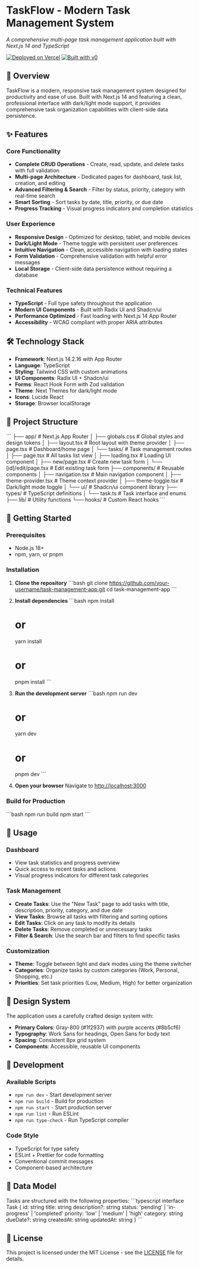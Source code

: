 # TaskFlow - Modern Task Management System

*A comprehensive multi-page task management application built with Next.js 14 and TypeScript*

[![Deployed on Vercel](https://img.shields.io/badge/Deployed%20on-Vercel-black?style=for-the-badge&logo=vercel)](https://vercel.com/preetkumar1970-9232s-projects/v0-task-management-app)
[![Built with v0](https://img.shields.io/badge/Built%20with-v0.app-black?style=for-the-badge)](https://v0.app/chat/projects/TiRFloNl4xs)

## 🚀 Overview

TaskFlow is a modern, responsive task management system designed for productivity and ease of use. Built with Next.js 14 and featuring a clean, professional interface with dark/light mode support, it provides comprehensive task organization capabilities with client-side data persistence.

## ✨ Features

### Core Functionality
- **Complete CRUD Operations** - Create, read, update, and delete tasks with full validation
- **Multi-page Architecture** - Dedicated pages for dashboard, task list, creation, and editing
- **Advanced Filtering & Search** - Filter by status, priority, category with real-time search
- **Smart Sorting** - Sort tasks by date, title, priority, or due date
- **Progress Tracking** - Visual progress indicators and completion statistics

### User Experience
- **Responsive Design** - Optimized for desktop, tablet, and mobile devices
- **Dark/Light Mode** - Theme toggle with persistent user preferences
- **Intuitive Navigation** - Clean, accessible navigation with loading states
- **Form Validation** - Comprehensive validation with helpful error messages
- **Local Storage** - Client-side data persistence without requiring a database

### Technical Features
- **TypeScript** - Full type safety throughout the application
- **Modern UI Components** - Built with Radix UI and Shadcn/ui
- **Performance Optimized** - Fast loading with Next.js 14 App Router
- **Accessibility** - WCAG compliant with proper ARIA attributes

## 🛠️ Technology Stack

- **Framework**: Next.js 14.2.16 with App Router
- **Language**: TypeScript
- **Styling**: Tailwind CSS with custom animations
- **UI Components**: Radix UI + Shadcn/ui
- **Forms**: React Hook Form with Zod validation
- **Theme**: Next Themes for dark/light mode
- **Icons**: Lucide React
- **Storage**: Browser localStorage

## 📁 Project Structure

\`\`\`
├── app/                          # Next.js App Router
│   ├── globals.css              # Global styles and design tokens
│   ├── layout.tsx               # Root layout with theme provider
│   ├── page.tsx                 # Dashboard/home page
│   └── tasks/                   # Task management routes
│       ├── page.tsx             # All tasks list view
│       ├── loading.tsx          # Loading UI component
│       ├── new/page.tsx         # Create new task form
│       └── [id]/edit/page.tsx   # Edit existing task form
├── components/                   # Reusable components
│   ├── navigation.tsx           # Main navigation component
│   ├── theme-provider.tsx       # Theme context provider
│   ├── theme-toggle.tsx         # Dark/light mode toggle
│   └── ui/                      # Shadcn/ui component library
├── types/                       # TypeScript definitions
│   └── task.ts                  # Task interface and enums
├── lib/                         # Utility functions
└── hooks/                       # Custom React hooks
\`\`\`

## 🚀 Getting Started

### Prerequisites
- Node.js 18+ 
- npm, yarn, or pnpm

### Installation

1. **Clone the repository**
   \`\`\`bash
   git clone https://github.com/your-username/task-management-app.git
   cd task-management-app
   \`\`\`

2. **Install dependencies**
   \`\`\`bash
   npm install
   # or
   yarn install
   # or
   pnpm install
   \`\`\`

3. **Run the development server**
   \`\`\`bash
   npm run dev
   # or
   yarn dev
   # or
   pnpm dev
   \`\`\`

4. **Open your browser**
   Navigate to [http://localhost:3000](http://localhost:3000)

### Build for Production

\`\`\`bash
npm run build
npm start
\`\`\`

## 📱 Usage

### Dashboard
- View task statistics and progress overview
- Quick access to recent tasks and actions
- Visual progress indicators for different task categories

### Task Management
- **Create Tasks**: Use the "New Task" page to add tasks with title, description, priority, category, and due date
- **View Tasks**: Browse all tasks with filtering and sorting options
- **Edit Tasks**: Click on any task to modify its details
- **Delete Tasks**: Remove completed or unnecessary tasks
- **Filter & Search**: Use the search bar and filters to find specific tasks

### Customization
- **Theme**: Toggle between light and dark modes using the theme switcher
- **Categories**: Organize tasks by custom categories (Work, Personal, Shopping, etc.)
- **Priorities**: Set task priorities (Low, Medium, High) for better organization

## 🎨 Design System

The application uses a carefully crafted design system with:
- **Primary Colors**: Gray-800 (#1f2937) with purple accents (#8b5cf6)
- **Typography**: Work Sans for headings, Open Sans for body text
- **Spacing**: Consistent 8px grid system
- **Components**: Accessible, reusable UI components

## 🔧 Development

### Available Scripts
- `npm run dev` - Start development server
- `npm run build` - Build for production
- `npm run start` - Start production server
- `npm run lint` - Run ESLint
- `npm run type-check` - Run TypeScript compiler

### Code Style
- TypeScript for type safety
- ESLint + Prettier for code formatting
- Conventional commit messages
- Component-based architecture

## 📄 Data Model

Tasks are structured with the following properties:
\`\`\`typescript
interface Task {
  id: string
  title: string
  description?: string
  status: 'pending' | 'in-progress' | 'completed'
  priority: 'low' | 'medium' | 'high'
  category: string
  dueDate?: string
  createdAt: string
  updatedAt: string
}
\`\`\`

## 📝 License

This project is licensed under the MIT License - see the [LICENSE](LICENSE) file for details.

